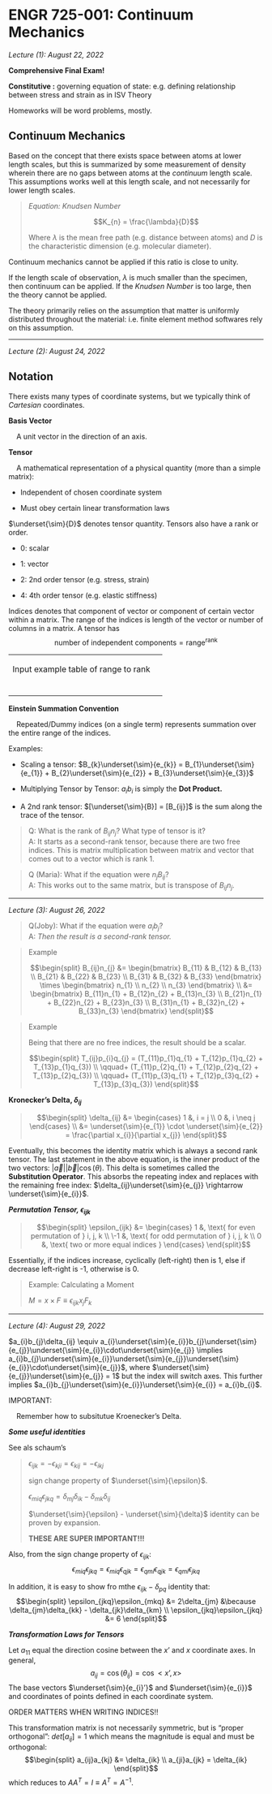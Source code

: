 # ENGR 725-001: Continuum Mechanics

*Lecture (1): August 22, 2022*

**Comprehensive Final Exam!**

**Constitutive :** governing equation of state: e.g. defining relationship between stress and strain as in ISV Theory

Homeworks will be word problems, mostly.

## Continuum Mechanics

Based on the concept that there exists space between atoms at lower length scales, but this is summarized by some measurement of density wherein there are no gaps between atoms at the *continuum* length scale. This assumptions works well at this length scale, and not necessarily for lower length scales.

> *Equation: Knudsen Number*
> 
> $$K_{n} = \frac{\lambda}{D}$$
> 
> Where $\lambda$ is the mean free path (e.g. distance between atoms) and $D$ is the characteristic dimension (e.g. molecular diameter).

Continuum mechanics cannot be applied if this ratio is close to unity.

If the length scale of observation, $\lambda$ is much smaller than the specimen, then continuum can be applied. If the *Knudsen Number* is too large, then the theory cannot be applied.

The theory primarily relies on the assumption that matter is uniformly distributed throughout the material: i.e. finite element method softwares rely on this assumption.

* * *

*Lecture (2): August 24, 2022*

## Notation

There exists many types of coordinate systems, but we typically think of *Cartesian* coordinates.

**Basis Vector**

    A unit vector in the direction of an axis.

**Tensor**

    A mathematical representation of a physical quantity (more than a simple matrix):

- Independent of chosen coordinate system
    
- Must obey certain linear transformation laws
    

$\underset{\sim}{D}$ denotes tensor quantity. Tensors also have a rank or order.

- 0: scalar
    
- 1: vector
    
- 2: 2nd order tensor (e.g. stress, strain)
    
- 4: 4th order tensor (e.g. elastic stiffness)
    

Indices denotes that component of vector or component of certain vector within a matrix. The range of the indices is length of the vector or number of columns in a matrix. A tensor has $$\text{number of independent components} = \text{range}^{\text{rank}}$$

<table><tbody><tr><td><p>Input example table of range to rank</p></td><td><p></p></td></tr><tr><td><p></p></td><td><p></p></td></tr></tbody></table>

**Einstein Summation Convention**

    Repeated/Dummy indices (on a single term) represents summation over the entire range of the indices.

Examples:

- Scaling a tensor: $B_{k}\underset{\sim}{e_{k}} = B_{1}\underset{\sim}{e_{1}} + B_{2}\underset{\sim}{e_{2}} + B_{3}\underset{\sim}{e_{3}}$
    
- Multiplying Tensor by Tensor: $a_{i}b_{i}$ is simply the **Dot Product.**
    
- A 2nd rank tensor: $[\underset{\sim}{B}] = [B_{ij}]$ is the sum along the trace of the tensor.
    

> Q: What is the rank of $B_{ij}n_{j}$? What type of tensor is it?  
> A: It starts as a second-rank tensor, because there are two free indices. This is matrix multiplication between matrix and vector that comes out to a vector which is rank 1.

> Q (Maria): What if the equation were $n_{j}B_{ij}$?  
> A: This works out to the same matrix, but is transpose of $B_{ij}n_{j}$.

* * *

*Lecture (3): August 26, 2022*

> Q(Joby): What if the equation were $a_{i}b_{j}$?  
> A: *Then the result is a second-rank tensor.*

> Example
> 
> $$\begin{split}  
> B_{ij}n_{j} &= \begin{bmatrix}  
> B_{11} & B_{12} & B_{13} \\  
> B_{21} & B_{22} & B_{23} \\  
> B_{31} & B_{32} & B_{33}  
> \end{bmatrix} \times \begin{bmatrix}  
> n_{1} \\  
> n_{2} \\  
> n_{3}  
> \end{bmatrix} \\  
> &= \begin{bmatrix}  
> B_{11}n_{1} + B_{12}n_{2} + B_{13}n_{3} \\  
> B_{21}n_{1} + B_{22}n_{2} + B_{23}n_{3} \\  
> B_{31}n_{1} + B_{32}n_{2} + B_{33}n_{3}  
> \end{bmatrix}  
> \end{split}$$

> Example
> 
> Being that there are no free indices, the result should be a scalar.
> 
> $$\begin{split}  
> T_{ij}p_{i}q_{j} = (T_{11}p_{1}q_{1} + T_{12}p_{1}q_{2} + T_{13}p_{1}q_{3}) \\  
> \qquad+ (T_{11}p_{2}q_{1} + T_{12}p_{2}q_{2} + T_{13}p_{2}q_{3}) \\  
> \qquad+ (T_{11}p_{3}q_{1} + T_{12}p_{3}q_{2} + T_{13}p_{3}q_{3})  
> \end{split}$$

**Kronecker’s Delta, $\delta_{ij}$**

> $$\begin{split}  
> \delta_{ij} &= \begin{cases}  
> 1 &, i = j \\  
> 0 &, i \neq j  
> \end{cases} \\  
> &= \underset{\sim}{e_{1}} \cdot \underset{\sim}{e_{2}} = \frac{\partial x_{i}}{\partial x_{j}}  
> \end{split}$$

Eventually, this becomes the identity matrix which is always a second rank tensor. The last statement in the above equation, is the inner product of the two vectors: $|\vec{a}||\vec{b}|\cos(\theta)$. This delta is sometimes called the **Substitution Operator**. This absorbs the repeating index and replaces with the remaining free index: $\delta_{ij}\underset{\sim}{e_{j}} \rightarrow \underset{\sim}{e_{i}}$.

***Permutation Tensor, $\epsilon_{ijk}$***

> $$\begin{split}  
> \epsilon_{ijk} &= \begin{cases}  
> 1 &, \text{ for even permutation of } i, j, k \\  
> \-1 &, \text{ for odd permutation of } i, j, k \\  
> 0 &, \text{ two or more equal indices }  
> \end{cases}  
> \end{split}$$

Essentially, if the indices increase, cyclically (left-right) then is 1, else if decrease left-right is -1, otherwise is 0.

> Example: Calculating a Moment
> 
> $M = x \times F \equiv \epsilon_{ijk}x_{j}F_{k}$

* * *

*Lecture (4): August 29, 2022*

$a_{i}b_{j}\delta_{ij} \equiv a_{i}\underset{\sim}{e_{i}}b_{j}\underset{\sim}{e_{j}}\underset{\sim}{e_{i}}\cdot\underset{\sim}{e_{j}} \implies a_{i}b_{j}\underset{\sim}{e_{i}}\underset{\sim}{e_{j}}\underset{\sim}{e_{i}}\cdot\underset{\sim}{e_{j}}$, where $\underset{\sim}{e_{j}}\underset{\sim}{e_{j}} = 1$ but the index will switch axes. This further implies $a_{i}b_{j}\underset{\sim}{e_{i}}\underset{\sim}{e_{i}} = a_{i}b_{i}$.

IMPORTANT:

    Remember how to subsitutue Kroenecker’s Delta.

***Some useful identities***

See als schaum’s

> $\epsilon_{ijk} = -\epsilon_{kji} = \epsilon_{kij} = -\epsilon_{ikj}$
> 
> sign change property of $\underset{\sim}{\epsilon}$.
> 
> $\epsilon_{miq}\epsilon_{jkq} = \delta_{mj}\delta_{ik} - \delta_{mk}\delta_{ij}$
> 
> $\underset{\sim}{\epsilon} - \underset{\sim}{\delta}$ identity can be proven by expansion.
> 
> **THESE ARE SUPER IMPORTANT!!!**

Also, from the sign change property of $\epsilon_{ijk}$: $$\epsilon_{miq}\epsilon_{jkq} = \epsilon_{miq}\epsilon_{qjk} = \epsilon_{qmi}\epsilon_{qjk} = \epsilon_{qmi}\epsilon_{jkq}$$

In addition, it is easy to show fro mthe $\epsilon_{ijk} - \delta_{pq}$ identity that: $$\begin{split}  
\epsilon_{jkq}\epsilon_{mkq} &= 2\delta_{jm} &\because \delta_{jm}\delta_{kk} - \delta_{jk}\delta_{km} \\  
\epsilon_{jkq}\epsilon_{jkq} &= 6  
\end{split}$$

***Transformation Laws for Tensors***

Let $a_{11}$ equal the direction cosine between the $x’$ and $x$ coordinate axes. In general, $$a_{ij} = \cos(\theta_{ij}) = \cos<x’, x>$$ The base vectors $\underset{\sim}{e_{i}’}$ and $\underset{\sim}{e_{i}}$ and coordinates of points defined in each coordinate system.

ORDER MATTERS WHEN WRITING INDICES!!

This transformation matrix is not necessarily symmetric, but is “proper orthogonal”: $det[a_{ij}] = 1$ which means the magnitude is equal and must be orthogonal: $$\begin{split}  
a_{ij}a_{kj} &= \delta_{ik} \\  
a_{ji}a_{jk} = \delta_{ik}  
\end{split}$$ which reduces to $AA^{T} = I \equiv A^{T} = A^{-1}$.